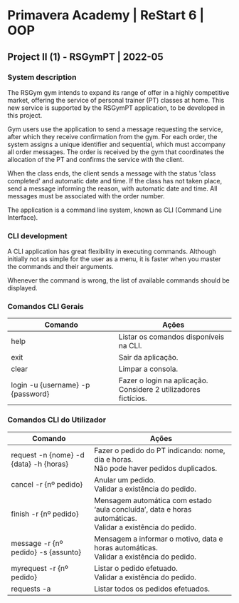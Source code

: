 # Primavera Academy | ReStart 6 | OOP

## Project II (1) - RSGymPT | 2022-05

### System description

The RSGym gym intends to expand its range of offer in a highly competitive market, offering the service of personal trainer (PT) classes at home. This new service is supported by the RSGymPT application, to be developed in this project.

Gym users use the application to send a message requesting the service, after which they receive confirmation from the gym. For each order, the system assigns a unique identifier and sequential, which must accompany all order messages. The order is received by the gym that coordinates the allocation of the PT and confirms the service with the client.

When the class ends, the client sends a message with the status 'class completed' and automatic date and time. If the class has not taken place, send a message informing the reason, with automatic date and time. All messages must be associated with the order number.

The application is a command line system, known as CLI (Command Line Interface).

### CLI development

A CLI application has great flexibility in executing commands. Although initially not as simple for the user as a menu, it is faster when you master the commands and their arguments.

Whenever the command is wrong, the list of available commands should be displayed.

### Comandos CLI Gerais

| Comando                           | Ações                                                              |
| --------------------------------- | ------------------------------------------------------------------ |
| help                              | Listar os comandos disponíveis na CLI.                             |
| exit                              | Sair da aplicação.                                                 |
| clear                             | Limpar a consola.                                                  |
| login -u {username} -p {password} | Fazer o login na aplicação.<br>Considere 2 utilizadores fictícios. |

### Comandos CLI do Utilizador

| Comando                                | Ações                                                                                                         |
| -------------------------------------- | ------------------------------------------------------------------------------------------------------------- |
| request -n {nome} -d {data} -h {horas} | Fazer o pedido do PT indicando: nome, dia e horas.<br>Não pode haver pedidos duplicados.                      |
| cancel -r {nº pedido}                  | Anular um pedido.<br>Validar a existência do pedido.                                                          |
| finish -r {nº pedido}                  | Mensagem automática com estado ‘aula concluída’, data e horas automáticas.<br>Validar a existência do pedido. |
| message -r {nº pedido} -s {assunto}    | Mensagem a informar o motivo, data e horas automáticas.<br>Validar a existência do pedido.                    |
| myrequest -r {nº pedido}               | Listar o pedido efetuado.<br>Validar a existência do pedido.                                                  |
| requests -a                            | Listar todos os pedidos efetuados.                                                                            |
